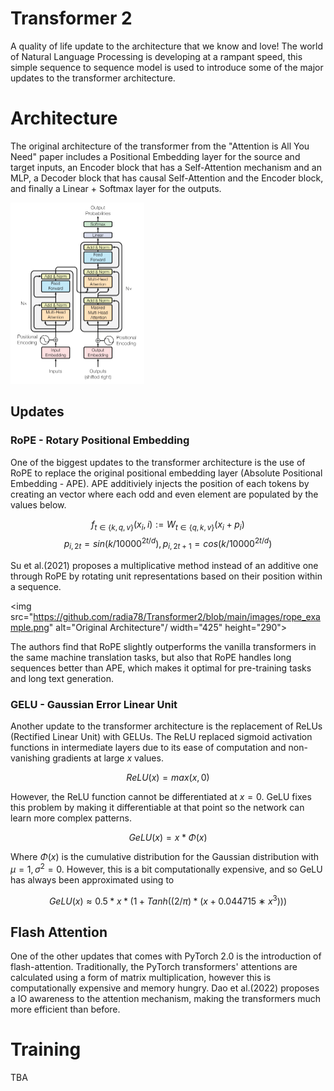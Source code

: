 # Transformer 2
A quality of life update to the architecture that we know and love! The world of Natural Language Processing is developing at a rampant speed, this simple sequence to sequence model is used to introduce some of the major updates to the transformer architecture.

# Architecture
The original architecture of the transformer from the "Attention is All You Need" paper includes a Positional Embedding layer for the source and target inputs, an Encoder block that has a Self-Attention mechanism and an MLP, a Decoder block that has causal Self-Attention and the Encoder block, and finally a Linear + Softmax layer for the outputs.

<img src="https://github.com/radia78/Transformer2/blob/main/images/transformer_architecture.png" alt="Original Architecture" width="214" height="290"/>


## Updates
### RoPE - Rotary Positional Embedding
One of the biggest updates to the transformer architecture is the use of RoPE to replace the original positional embedding layer (Absolute Positional Embedding - APE). APE additiviely injects the position of each tokens by creating an vector where each odd and even element are populated by the values below.

$$f_{t \in \{k, q, v\}}(x_i, i) := W_{t \in \{q, k ,v\}}(x_i + p_i)$$
$$p_{i, 2t} = sin(k/10000^{2t/d}), p_{i, 2t + 1} = cos(k/10000^{2t/d})$$

Su et al.(2021) proposes a multiplicative method instead of an additive one through RoPE by rotating unit representations based on their position within a sequence.

<img src="https://github.com/radia78/Transformer2/blob/main/images/rope_example.png" alt="Original Architecture"/ width="425" height="290">

The authors find that RoPE slightly outperforms the vanilla transformers in the same machine translation tasks, but also that RoPE handles long sequences better than APE, which makes it optimal for pre-training tasks and long text generation.

### GELU - Gaussian Error Linear Unit
Another update to the transformer architecture is the replacement of ReLUs (Rectified Linear Unit) with GELUs. The ReLU replaced sigmoid activation functions in intermediate layers due to its ease of computation and non-vanishing gradients at large $x$ values.

$$ReLU(x) = max(x, 0)$$

However, the ReLU function cannot be differentiated at $x=0$. GeLU fixes this problem by making it differentiable at that point so the network can learn more complex patterns.

$$GeLU(x) = x * \Phi (x)$$

Where $\Phi(x)$ is the cumulative distribution for the Gaussian distribution with $\mu=1, \sigma^2=0$. However, this is a bit computationally expensive, and so GeLU has always been approximated using to

$$GeLU(x) \approx 0.5 * x * (1 + Tanh((2/\pi) * (x+0.044715∗x^3)))$$

## Flash Attention
One of the other updates that comes with PyTorch 2.0 is the introduction of flash-attention. Traditionally, the PyTorch transformers' attentions are calculated using a form of matrix multiplication, however this is computationally expensive and memory hungry. Dao et al.(2022) proposes a IO awareness to the attention mechanism, making the transformers much more efficient than before.

# Training
TBA
